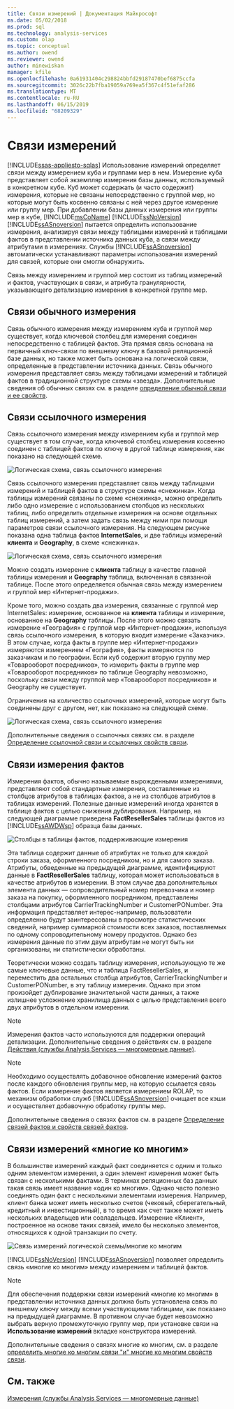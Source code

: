 ```yaml
---
title: Связи измерений | Документация Майкрософт
ms.date: 05/02/2018
ms.prod: sql
ms.technology: analysis-services
ms.custom: olap
ms.topic: conceptual
ms.author: owend
ms.reviewer: owend
author: minewiskan
manager: kfile
ms.openlocfilehash: 0a61931404c298824bbfd29187470bef6875ccfa
ms.sourcegitcommit: 3026c22b7fba19059a769ea5f367c4f51efaf286
ms.translationtype: MT
ms.contentlocale: ru-RU
ms.lasthandoff: 06/15/2019
ms.locfileid: "68209329"
---
```

# <a name="dimension-relationships"></a>Связи измерений
[!INCLUDE[ssas-appliesto-sqlas](../../includes/ssas-appliesto-sqlas.md)]
  Использование измерений определяет связи между измерением куба и группами мер в нем. Измерение куба представляет собой экземпляр измерения базы данных, используемый в конкретном кубе. Куб может содержать (и часто содержит) измерения, которые не связаны непосредственно с группой мер, но которые могут быть косвенно связаны с ней через другое измерение или группу мер. При добавлении базы данных измерения или группы мер в кубе, [!INCLUDE[msCoName](../../includes/msconame-md.md)] [!INCLUDE[ssNoVersion](../../includes/ssnoversion-md.md)] [!INCLUDE[ssASnoversion](../../includes/ssasnoversion-md.md)] пытается определить использование измерения, анализируя связи между таблицами измерений и таблицами фактов в представлении источника данных куба, а связи между атрибутами в измерениях. Службы [!INCLUDE[ssASnoversion](../../includes/ssasnoversion-md.md)] автоматически устанавливают параметры использования измерений для связей, которые они смогли обнаружить.  
  
 Связь между измерением и группой мер состоит из таблиц измерений и фактов, участвующих в связи, и атрибута гранулярности, указывающего детализацию измерения в конкретной группе мер.  
  
## <a name="regular-dimension-relationships"></a>Связи обычного измерения  
 Связь обычного измерения между измерением куба и группой мер существует, когда ключевой столбец для измерения соединен непосредственно с таблицей фактов. Эта прямая связь основана на первичный ключ-связи по внешнему ключу в базовой реляционной базе данных, но также может быть основана на логической связи, определенные в представлении источника данных. Связь обычного измерения представляет связь между таблицами измерений и таблицей фактов в традиционной структуре схемы «звезда». Дополнительные сведения об обычных связях см. в разделе [определение обычной связи и ее свойств](../../analysis-services/multidimensional-models/define-a-regular-relationship-and-regular-relationship-properties.md).  
  
## <a name="reference-dimension-relationships"></a>Связи ссылочного измерения  
 Связь ссылочного измерения между измерением куба и группой мер существует в том случае, когда ключевой столбец измерения косвенно соединен с таблицей фактов по ключу в другой таблице измерения, как показано на следующей схеме.  
  
 ![Логическая схема, связь ссылочного измерения](../../analysis-services/multidimensional-models-olap-logical-cube-objects/media/as-refdimension1.gif "логическая схема, связь ссылочного измерения")  
  
 Связь ссылочного измерения представляет связь между таблицами измерений и таблицей фактов в структуре схемы «снежинка». Когда таблицы измерений связаны по схеме «снежинка», можно определить либо одно измерение с использованием столбцов из нескольких таблиц, либо определить отдельные измерения на основе отдельных таблиц измерений, а затем задать связь между ними при помощи параметров связи ссылочного измерения. На следующем рисунке показана одна таблица фактов **InternetSales**, и две таблицы измерений **клиента** и **Geography**, в схеме «снежинка».  
  
 ![Логическая схема, связь ссылочного измерения](../../analysis-services/multidimensional-models-olap-logical-cube-objects/media/as-refdim-schema1.gif "логическую схему, ссылочная связь измерений")  
  
 Можно создать измерение с **клиента** таблицу в качестве главной таблицы измерения и **Geography** таблица, включенная в связанной таблице. После этого определяется обычная связь между измерением и группой мер «Интернет-продажи».  
  
 Кроме того, можно создать два измерения, связанные с группой мер InternetSales: измерение, основанное на **клиента** таблицы и измерение, основанное на **Geography** таблицы. После этого можно связать измерение «География» с группой мер «Интернет-продажи», используя связь ссылочного измерения, в которую входит измерение «Заказчик». В этом случае, когда факты в группе мер «Интернет-продажи» измеряются измерением «География», факты измеряются по заказчикам и по географии. Если куб содержит вторую группу мер «Товарооборот посредников», то измерить факты в группе мер «Товарооборот посредников» по таблице Geography невозможно, поскольку связи между группой мер «Товарооборот посредников» и Geography не существует.  
  
 Ограничения на количество ссылочных измерений, которые могут быть соединены друг с другом, нет, как показано на следующей схеме.  
  
 ![Логическая схема, связь ссылочного измерения](../../analysis-services/multidimensional-models-olap-logical-cube-objects/media/as-refdimension2.gif "логическая схема, связь ссылочного измерения")  
  
 Дополнительные сведения о ссылочных связях см. в разделе [Определение ссылочной связи и ссылочных свойств связи](../../analysis-services/multidimensional-models/define-a-referenced-relationship-and-referenced-relationship-properties.md).  
  
## <a name="fact-dimension-relationships"></a>Связи измерения фактов  
 Измерения фактов, обычно называемые вырожденными измерениями, представляют собой стандартные измерения, составленные из столбцов атрибутов в таблицах фактов, а не из столбцов атрибутов в таблицах измерений. Полезные данные измерений иногда хранятся в таблице фактов с целью снижения дублирования. Например, на следующей диаграмме приведена **FactResellerSales** таблицы фактов из [!INCLUDE[ssAWDWsp](../../includes/ssawdwsp-md.md)] образца базы данных.  
  
 ![Столбцы в таблицы фактов, поддерживающие измерения](../../analysis-services/multidimensional-models-olap-logical-cube-objects/media/as-factdim.gif "столбцы в таблицы фактов, поддерживающие измерения")  
  
 Эта таблица содержит данные об атрибутах не только для каждой строки заказа, оформленного посредником, но и для самого заказа. Атрибуты, обведенные на предыдущей диаграмме, идентифицируют данные в **FactResellerSales** таблицу, которая может использоваться в качестве атрибутов в измерении. В этом случае два дополнительных элемента данных — сопроводительный номер перевозчика и номер заказа на покупку, оформленного посредником, представлены столбцами атрибутов CarrierTrackingNumber и CustomerPONumber. Эта информация представляет интерес-например, пользователи определенно будут заинтересованы в просмотре статистических сведений, например суммарной стоимости всех заказов, поставляемых по одному сопроводительному номеру продуктов. Однако без измерения данные по этим двум атрибутам не могут быть ни организованы, ни статистически обработаны.  
  
 Теоретически можно создать таблицу измерения, использующую те же самые ключевые данные, что и таблица FactResellerSales, и переместить два остальных столбца атрибутов, CarrierTrackingNumber и CustomerPONumber, в эту таблицу измерения. Однако при этом произойдет дублирование значительной части данных, а также излишнее усложнение хранилища данных с целью представления всего двух атрибутов в отдельном измерении.  
  
> [!NOTE]  
>  Измерения фактов часто используются для поддержки операций детализации. Дополнительные сведения о действиях см. в разделе [Действия (службы Analysis Services — многомерные данные)](../../analysis-services/multidimensional-models/actions-analysis-services-multidimensional-data.md).  
  
> [!NOTE]  
>  Необходимо осуществлять добавочное обновление измерений фактов после каждого обновления группы мер, на которую ссылается связь фактов. Если измерение фактов является измерением ROLAP, то механизм обработки служб [!INCLUDE[ssASnoversion](../../includes/ssasnoversion-md.md)] очищает все кэши и осуществляет добавочную обработку группы мер.  
  
 Дополнительные сведения о связях фактов см. в разделе [Определение связей фактов и свойств связей фактов](../../analysis-services/multidimensional-models/define-a-fact-relationship-and-fact-relationship-properties.md).  
  
## <a name="many-to-many-dimension-relationships"></a>Связи измерений «многие ко многим»  
 В большинстве измерений каждый факт соединяется с одним и только одним элементом измерения, а один элемент измерения может быть связан с несколькими фактами. В терминах реляционных баз данных такая связь имеет название «один ко многим». Однако часто полезно соединять один факт с несколькими элементами измерения. Например, клиент банка может иметь несколько счетов (чековый, сберегательный, кредитный и инвестиционный), в то время как счет также может иметь нескольких владельцев или совладельцев. Измерение «Клиент», построенное на основе таких связей, имело бы несколько элементов, относящихся к одной транзакции по счету.  
  
 ![Связь измерений логической схемы/многие ко многим](../../analysis-services/multidimensional-models-olap-logical-cube-objects/media/as-many-dimension1.gif "логической схемы/многие ко многим связь измерений")  
  
 [!INCLUDE[ssNoVersion](../../includes/ssnoversion-md.md)] [!INCLUDE[ssASnoversion](../../includes/ssasnoversion-md.md)] позволяет определить связь «многие ко многим» между измерением и таблицей фактов.  
  
> [!NOTE]  
>  Для обеспечения поддержки связи измерений «многие ко многим» в представлении источника данных должна быть установлена связь по внешнему ключу между всеми участвующими таблицами, как показано на предыдущей диаграмме. В противном случае будет невозможно выбрать верную промежуточную группу мер, при установке связи на **Использование измерений** вкладке конструктора измерений.  
  
 Дополнительные сведения о связях многие ко многим, см. в разделе [определить многие ко многим связи "и" многие ко многим свойств связи](../../analysis-services/multidimensional-models/define-a-many-to-many-relationship-and-many-to-many-relationship-properties.md).  
  
## <a name="see-also"></a>См. также  
 [Измерения (службы Analysis Services — многомерные данные)](../../analysis-services/multidimensional-models-olap-logical-dimension-objects/dimensions-analysis-services-multidimensional-data.md)  
  
  
